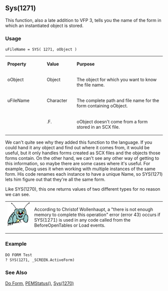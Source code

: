 ## Sys(1271)

This function, also a late addition to VFP 3, tells you the name of the form in which an instantiated object is stored.

### Usage

```foxpro
uFileName = SYS( 1271, oObject )
```
<table>
<tr>
  <td width="25%" valign="top">
  <p><b>Property</b></p>
  </td>
  <td width="14%" valign="top">
  <p><b>Value</b></p>
  </td>
  <td width="61%" valign="top">
  <p><b>Purpose</b></p>
  </td>
 </tr>
<tr>
  <td width="25%" valign="top">
  <p>oObject</p>
  </td>
  <td width="14%" valign="top">
  <p>Object</p>
  </td>
  <td width="61%" valign="top">
  <p>The object for which you want to know the file name.</p>
  </td>
 </tr>
<tr>
  <td width="25%" rowspan="2" valign="top">
  <p>uFileName</p>
  </td>
  <td width="14%" valign="top">
  <p>Character</p>
  </td>
  <td width="61%" valign="top">
  <p>The complete path and file name for the form containing oObject.</p>
  </td>
 </tr>
<tr>
  <td width="19%" valign="top">
  <p>.F.</p>
  </td>
  <td width="81%" valign="top">
  <p>oObject doesn't come from a form stored in an SCX file.</p>
  </td>
 </tr>
</table>

We can't quite see why they added this function to the language. If you could hand it any object and find out where it comes from, it would be useful, but it only handles forms created as SCX files and the objects those forms contain. On the other hand, we can't see any other way of getting to this information, so maybe there are some cases where it's useful. For example, Doug uses it when working with multiple instances of the same form. His code renames each instance to have a unique Name, so SYS(1271) lets him figure out that they're all the same form.

Like SYS(1270), this one returns values of two different types for no reason we can see.

<table>
<tr>
  <td width="17%" valign="top">
<img width="95" height="77" src="bug.gif">
  </td>
  <td width="83%">
  <p>According to Christof Wollenhaupt, a "there is not enough memory to complete this operation" error (error 43) occurs if SYS(1271) is used in any code called from the BeforeOpenTables or Load events.</p>
  </td>
 </tr>
</table>

### Example

```foxpro
DO FORM Test
? SYS(1271, _SCREEN.ActiveForm)
```
### See Also

[Do Form](s4g354.md), [PEMStatus()](s4g654.md), [Sys(1270)](s4g576.md)